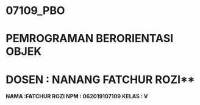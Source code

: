 # 07109_PBO
# PEMROGRAMAN BERORIENTASI OBJEK
# DOSEN : NANANG FATCHUR ROZI**
**NAMA :FATCHUR ROZI
NPM : 062019107109
KELAS : V**
